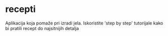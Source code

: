 # recepti
Aplikacija koja pomaže pri izradi jela. Iskoristite 'step by step' tutorijale kako bi pratili recept do najsitnijih detalja

